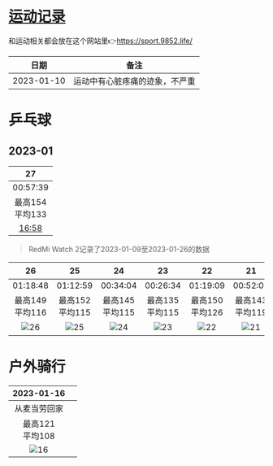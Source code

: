 # [运动记录](https://github.com/noteMay/blog/issues/15)

和运动相关都会放在这个网站里👉<https://sport.9852.life/>

|日期|备注|
|:---:|:---:|
|2023-01-10|运动中有心脏疼痛的迹象，不严重|

# 乒乓球

## 2023-01

|27|
|:---:|
|00:57:39|
|最高154<br/>平均133|
|[16:58](https://www.strava.com/activities/8459110368)|

> RedMi Watch 2记录了2023-01-09至2023-01-26的数据

|26|25|24|23|22|21|20|19|18②|18①|17下午|17中午|16|11|10|09|
|:---:|:---:|:---:|:---:|:---:|:---:|:---:|:---:|:---:|:---:|:---:|:---:|:---:|:---:|:---:|:---:|
|01:18:48|01:12:59|00:34:04|00:26:34|01:19:09|00:52:09|00:59:29|00:46:44|00:12:15|00:47:44|01:34:58|00:18:13|00:30:57|00:33:49|00:37:41|00:25:56|
|最高149<br/>平均116|最高152<br/>平均115|最高145<br/>平均115|最高135<br/>平均115|最高150<br/>平均126|最高143<br/>平均119|最高153<br/>平均133|最高148<br/>平均124|最高139<br/>平均124|最高148<br/>平均124|最高178<br/>平均126|最高120<br/>平均118|最高144<br/>平均120|最高133<br/>平均116|最高145<br/>平均112|最高154<br/>平均131|
|![26](https://9852.ru/images/2023/01/26/2023_01_26_18_03_IMG_3066.jpg)|![25](https://9852.ru/images/2023/01/26/2023_01_26_18_03_IMG_3065.jpg)|![24](https://9852.ru/images/2023/01/26/2023_01_26_18_03_IMG_3064.jpg)|![23](https://9852.ru/images/2023/01/26/2023_01_26_18_03_IMG_3063.jpg)|![22](https://9852.ru/images/2023/01/26/2023_01_26_18_03_IMG_3062.jpg)|![21](https://9852.ru/images/2023/01/26/2023_01_26_18_03_IMG_3061.jpg)|![20](https://9852.ru/images/2023/01/26/2023_01_26_18_03_IMG_3060.jpg)|![19](https://9852.ru/images/2023/01/26/2023_01_26_18_02_IMG_3059.jpg)|![18②](https://9852.ru/images/2023/01/26/2023_01_26_18_02_IMG_3058.jpg)|![18①](https://9852.ru/images/2023/01/26/2023_01_26_18_02_IMG_3057.jpg)|![17下午](https://9852.ru/images/2023/01/26/2023_01_26_18_02_IMG_3056.jpg)|![17中午](https://9852.ru/images/2023/01/26/2023_01_26_18_02_IMG_3055.jpg)|![16](https://9852.ru/images/2023/01/26/2023_01_26_18_02_IMG_3054.jpg)|![11](https://9852.ru/images/2023/01/12/20230112150433.jpg)|![10](https://9852.ru/images/2023/01/10/20230111015757.jpg)|![09](https://9852.ru/images/2023/01/10/20230111015803.jpg)|

# 户外骑行

|2023-01-16||
|:---:|:---:|
|从麦当劳回家||
|最高121<br/>平均108||
|![16](https://9852.ru/images/2023/01/26/2023_01_26_17_59_IMG_3053.jpg)||